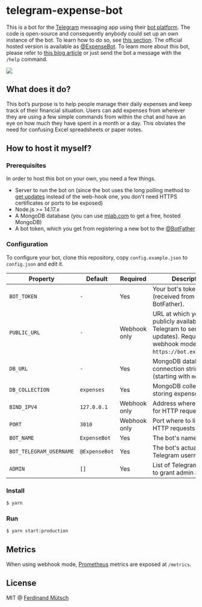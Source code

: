 # telegram-expense-bot
This is a bot for the [Telegram](https://telegram.org/) messaging app using their [bot platform](https://core.telegram.org/bots). The code is open-source and consequently anybody could set up an own instance of the bot. To learn how to do so, see [this section](#how-to-host-it-myself). The official hosted version is available as [@ExpenseBot](https://telegram.me/ExpenseBot). To learn more about this bot, please refer to [this blog article](https://ferdinand-muetsch.de/telegram-expensebot-doodlerbot.html) or just send the bot a message with the `/help` command.

![](https://anchr.io/i/rbtPU.png)

## What does it do?
This bot’s purpose is to help people manage their daily expenses and keep track of their financial situation. Users can add expenses from wherever they are using a few simple commands from within the chat and have an eye on how much they have spent in a month or a day. This obviates the need for confusing Excel spreadsheets or paper notes. 

## How to host it myself?
### Prerequisites
In order to host this bot on your own, you need a few things.
* Server to run the bot on (since the bot uses the long polling method to [get updates](https://core.telegram.org/bots/api/#getupdates) instead of the web-hook one, you don't need HTTPS certificates or ports to be exposed)
* Node.js >= 14.17.x
* A MongoDB database (you can use [mlab.com](http://mlab.com) to get a free, hosted MongoDB)
* A bot token, which you get from registering a new bot to the [@BotFather](https://telegram.me/BotFather)

### Configuration
To configure your bot, clone this repository, copy `config.example.json` to `config.json` and edit it.

| **Property**            | **Default**   | **Required** | **Description**                                                                                                                       |
|-------------------------|---------------|--------------|---------------------------------------------------------------------------------------------------------------------------------------|
| `BOT_TOKEN`             | `-`           | Yes          | Your bot's token (received from BotFather).                                                                                           |
| `PUBLIC_URL`            | `-`           | Webhook only | URL at which your bot is publicly available (for Telegram to send updates). Required in webhook mode. Ex.: `https://bot.example.org`. |
| `DB_URL`                | `-`           | Yes          | MongoDB database connection string (starting with `mongodb://`)                                                                       |
| `DB_COLLECTION`         | `expenses`    | Yes          | MongoDB collection for storing expenses                                                                                               |
| `BIND_IPV4`             | `127.0.0.1`   | Webhook only | Address where to listen for HTTP requests                                                                                             |
| `PORT`                  | `3010`        | Webhook only | Port where to listen for HTTP requests                                                                                                |
| `BOT_NAME`              | `ExpenseBot`  | Yes          | The bot's name                                                                                                                        |
| `BOT_TELEGRAM_USERNAME` | `@ExpenseBot` | Yes          | The bot's actual unique Telegram username                                                                                             |
| `ADMIN`                 | `[]`          | Yes          | List of Telegram user IDs to grant admin access                                                                                       |


### Install
```bash
$ yarn
```

### Run
```bash
$ yarn start:production
```

## Metrics
When using webhook mode, [Prometheus](https://prometheus.io) metrics are exposed at `/metrics`.

## License
MIT @ [Ferdinand Mütsch](https://muetsch.io)
